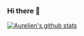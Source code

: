 ### Hi there 👋

[![Aurelien's github stats](https://github-readme-stats.vercel.app/api?username=aurelien31&count_private=true)](https://github.com/anuraghazra/github-readme-stats)

<!--
**aurelien31/aurelien31** is a ✨ _special_ ✨ repository because its `README.md` (this file) appears on your GitHub profile.

Here are some ideas to get you started:

- 🔭 I’m currently working on ...
- 🌱 I’m currently learning ...
- 👯 I’m looking to collaborate on ...
- 🤔 I’m looking for help with ...
- 💬 Ask me about ...
- 📫 How to reach me: ...
- 😄 Pronouns: ...
- ⚡ Fun fact: ...
-->
